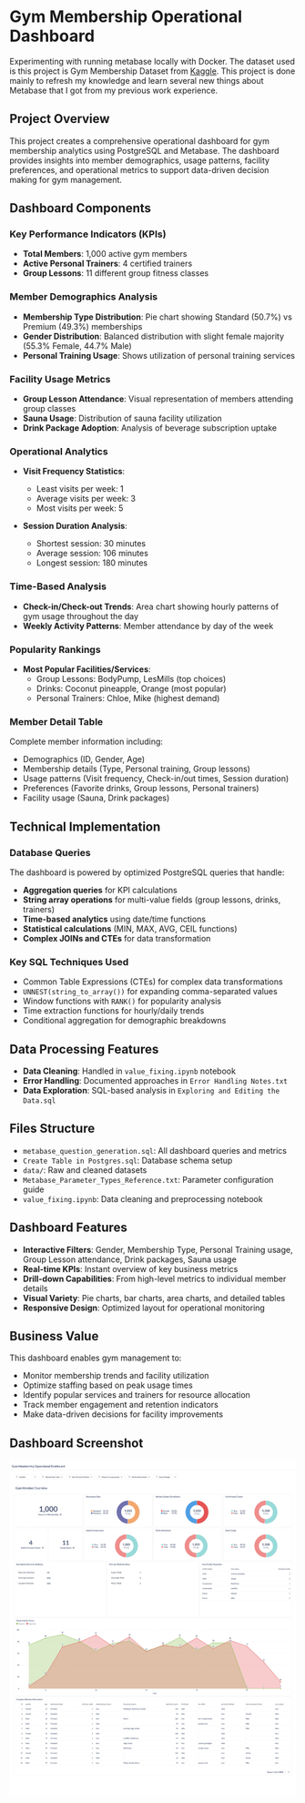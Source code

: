 # Gym Membership Operational Dashboard

Experimenting with running metabase locally with Docker. The dataset used is this project is Gym Membership Dataset from [Kaggle](https://www.kaggle.com/datasets/ka66ledata/gym-membership-dataset/data). This project is done mainly to refresh my knowledge and learn several new things about Metabase that I got from my previous work experience.

## Project Overview

This project creates a comprehensive operational dashboard for gym membership analytics using PostgreSQL and Metabase. The dashboard provides insights into member demographics, usage patterns, facility preferences, and operational metrics to support data-driven decision making for gym management.

## Dashboard Components

### Key Performance Indicators (KPIs)
- **Total Members**: 1,000 active gym members
- **Active Personal Trainers**: 4 certified trainers
- **Group Lessons**: 11 different group fitness classes

### Member Demographics Analysis
- **Membership Type Distribution**: Pie chart showing Standard (50.7%) vs Premium (49.3%) memberships
- **Gender Distribution**: Balanced distribution with slight female majority (55.3% Female, 44.7% Male)
- **Personal Training Usage**: Shows utilization of personal training services

### Facility Usage Metrics
- **Group Lesson Attendance**: Visual representation of members attending group classes
- **Sauna Usage**: Distribution of sauna facility utilization
- **Drink Package Adoption**: Analysis of beverage subscription uptake

### Operational Analytics
- **Visit Frequency Statistics**: 
  - Least visits per week: 1
  - Average visits per week: 3
  - Most visits per week: 5

- **Session Duration Analysis**:
  - Shortest session: 30 minutes
  - Average session: 106 minutes
  - Longest session: 180 minutes

### Time-Based Analysis
- **Check-in/Check-out Trends**: Area chart showing hourly patterns of gym usage throughout the day
- **Weekly Activity Patterns**: Member attendance by day of the week

### Popularity Rankings
- **Most Popular Facilities/Services**:
  - Group Lessons: BodyPump, LesMills (top choices)
  - Drinks: Coconut pineapple, Orange (most popular)
  - Personal Trainers: Chloe, Mike (highest demand)

### Member Detail Table
Complete member information including:
- Demographics (ID, Gender, Age)
- Membership details (Type, Personal training, Group lessons)
- Usage patterns (Visit frequency, Check-in/out times, Session duration)
- Preferences (Favorite drinks, Group lessons, Personal trainers)
- Facility usage (Sauna, Drink packages)

## Technical Implementation

### Database Queries
The dashboard is powered by optimized PostgreSQL queries that handle:
- **Aggregation queries** for KPI calculations
- **String array operations** for multi-value fields (group lessons, drinks, trainers)
- **Time-based analytics** using date/time functions
- **Statistical calculations** (MIN, MAX, AVG, CEIL functions)
- **Complex JOINs and CTEs** for data transformation

### Key SQL Techniques Used
- Common Table Expressions (CTEs) for complex data transformations
- `UNNEST(string_to_array())` for expanding comma-separated values
- Window functions with `RANK()` for popularity analysis
- Time extraction functions for hourly/daily trends
- Conditional aggregation for demographic breakdowns

## Data Processing Features
- **Data Cleaning**: Handled in `value_fixing.ipynb` notebook
- **Error Handling**: Documented approaches in `Error Handling Notes.txt`
- **Data Exploration**: SQL-based analysis in `Exploring and Editing the Data.sql`

## Files Structure
- `metabase_question_generation.sql`: All dashboard queries and metrics
- `Create Table in Postgres.sql`: Database schema setup
- `data/`: Raw and cleaned datasets
- `Metabase_Parameter_Types_Reference.txt`: Parameter configuration guide
- `value_fixing.ipynb`: Data cleaning and preprocessing notebook

## Dashboard Features
- **Interactive Filters**: Gender, Membership Type, Personal Training usage, Group Lesson attendance, Drink packages, Sauna usage
- **Real-time KPIs**: Instant overview of key business metrics
- **Drill-down Capabilities**: From high-level metrics to individual member details
- **Visual Variety**: Pie charts, bar charts, area charts, and detailed tables
- **Responsive Design**: Optimized layout for operational monitoring

## Business Value
This dashboard enables gym management to:
- Monitor membership trends and facility utilization
- Optimize staffing based on peak usage times
- Identify popular services and trainers for resource allocation
- Track member engagement and retention indicators
- Make data-driven decisions for facility improvements

## Dashboard Screenshot
![Dashboard Screenshot](assets/Gym%20Membership%20Operational%20Dashboard_page-0001.jpg)